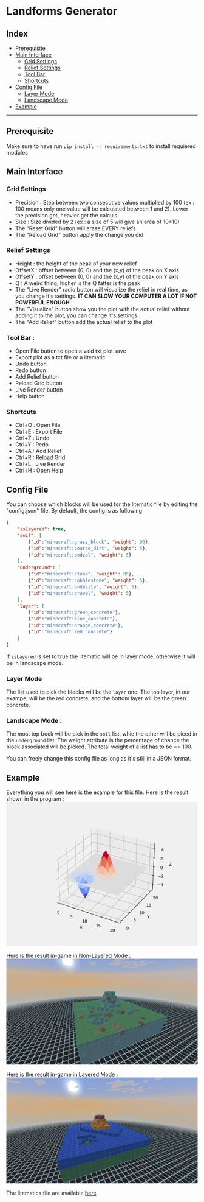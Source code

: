 # Landforms Generator

## Index
- [Prerequisite](https://github.com/Anosema/Landforms#Prerequisite)
- [Main Interface](https://github.com/Anosema/Landforms#Main-Interface)
	- [Grid Settings](https://github.com/Anosema/Landforms#Grid-Settings)
	- [Relief Settings](https://github.com/Anosema/Landforms#Relief-Settings)
	- [Tool Bar](https://github.com/Anosema/Landforms#Tool-Bar)
	- [Shortcuts](https://github.com/Anosema/Landforms#Shortcuts)
- [Config File](https://github.com/Anosema/Landforms#Config-File)
	- [Layer Mode](https://github.com/Anosema/Landforms#Layer-Mode)
	- [Landscape Mode](https://github.com/Anosema/Landforms#Landscape-Mode)
- [Example](https://github.com/Anosema/Landforms#Example)
---

## Prerequisite
Make sure to have run `pip install -r requirements.txt` to install requiered modules

## Main Interface
### Grid Settings
- Precision : Step between two consecutive values multiplied by 100 (ex : 100 means only one value will be calculated between 1 and 2). Lower the precision get, heavier get the calculs
- Size : Size divided by 2 (ex : a size of 5 will give an area of 10\*10)
- The "Reset Grid" button will erase EVERY reliefs
- The "Reload Grid" button apply the change you did

### Relief Settings
- Height : the height of the peak of your new relief
- OffsetX : offset between (0, 0) and the (x,y) of the peak on X axis
- OffsetY : offset between (0, 0) and the (x,y) of the peak on Y axis
- Q : A weird thing, higher is the Q fatter is the peak
- The "Live Render" radio button will visualize the relief in real time, as you change it's settings. **IT CAN SLOW YOUR COMPUTER A LOT IF NOT POWERFUL ENOUGH**
- The "Visualize" button show you the plot with the actual relief without adding it to the plot, you can change it's settings
- The "Add Relief" button add the actual relief to the plot

### Tool Bar :
- Open File button to open a vaid txt plot save
- Export plot as a txt file or a litematic
- Undo button
- Redo button
- Add Relief button
- Reload Grid button
- Live Render button
- Help button

### Shortcuts
- Ctrl+O : Open File
- Ctrl+E : Export File
- Ctrl+Z : Undo
- Ctrl+Y : Redo
- Ctrl+A : Add Relief
- Ctrl+R : Reload Grid
- Ctrl+L : Live Render
- Ctrl+H : Open Help

## Config File
You can choose which blocks will be used for the litematic file by editing the "config.json" file. By default, the config is as following
```json
{
	"isLayered": true,
	"soil": [
		{"id":"minecraft:grass_block", "weight": 90},
		{"id":"minecraft:coarse_dirt", "weight": 5},
		{"id":"minecraft:podzol", "weight": 5}
	],
	"underground": [
		{"id":"minecraft:stone", "weight": 85},
		{"id":"minecraft:cobblestone", "weight": 5},
		{"id":"minecraft:andesite", "weight": 5},
		{"id":"minecraft:gravel", "weight": 5}
	],
	"layer": [
		{"id":"minecraft:green_concrete"},
		{"id":"minecraft:blue_concrete"},
		{"id":"minecraft:orange_concrete"},
		{"id":"minecraft:red_concrete"}
	]
}
```

If `isLayered` is set to true the litematic will be in layer mode, otherwise it will be in landscape mode.

### Layer Mode
The list used to pick the blocks will be the `layer` one.
The top layer, in our exampe, will be the red concrete, and the bottom layer will be the green concrete.

### Landscape Mode :
The most top bock will be pick in the `soil` list, whie the other will be piced in the `underground` list.
The weight attribute is the percentage of chance the block associated will be picked.
The total weight of a list has to be == 100.


You can freely change this config file as long as it's still in a JSON format.

## Example
Everything you will see here is the example for [this](example/example.txt) file.
Here is the result shown in the program :
![plot image](example/example.png)

Here is the result in-game in Non-Layered Mode :
![Non Layered screen image](example/exampleNonLayered.png)

Here is the result in-game in Layered Mode :
![Layered screen image](example/exampleLayered.png)

The litematics file are available [here](example/)
